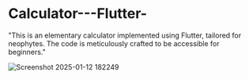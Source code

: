 # Calculator---Flutter-
 "This is an elementary calculator implemented using Flutter, tailored for neophytes. The code is meticulously crafted to be accessible for beginners."  

![Screenshot 2025-01-12 182249](https://github.com/user-attachments/assets/3642107d-9491-415c-a77f-19987e1950c7)
